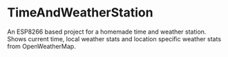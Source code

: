 # TimeAndWeatherStation
An ESP8266 based project for a homemade time and weather station. Shows current time, local weather stats and location specific weather stats from OpenWeatherMap.
